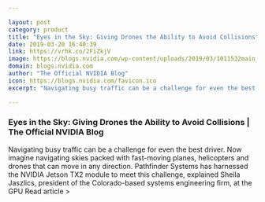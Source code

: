 ```yaml
---

layout: post
category: product
title: "Eyes in the Sky: Giving Drones the Ability to Avoid Collisions"
date: 2019-03-20 16:40:39
link: https://vrhk.co/2FiZkjV
image: https://blogs.nvidia.com/wp-content/uploads/2019/03/1011532main_3563-edited.jpg
domain: blogs.nvidia.com
author: "The Official NVIDIA Blog"
icon: https://blogs.nvidia.com/favicon.ico
excerpt: "Navigating busy traffic can be a challenge for even the best driver. Now imagine navigating skies packed with fast-moving planes, helicopters and drones that can move in any direction. Pathfinder Systems has harnessed the NVIDIA Jetson TX2 module to meet this challenge, explained Sheila Jaszlics, president of the Colorado-based systems engineering firm, at the GPU Read article &gt;"

---
```


### Eyes in the Sky: Giving Drones the Ability to Avoid Collisions | The Official NVIDIA Blog

Navigating busy traffic can be a challenge for even the best driver. Now imagine navigating skies packed with fast-moving planes, helicopters and drones that can move in any direction. Pathfinder Systems has harnessed the NVIDIA Jetson TX2 module to meet this challenge, explained Sheila Jaszlics, president of the Colorado-based systems engineering firm, at the GPU Read article &gt;